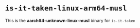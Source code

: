# `is-it-taken-linux-arm64-musl`

This is the **aarch64-unknown-linux-musl** binary for `is-it-taken`

